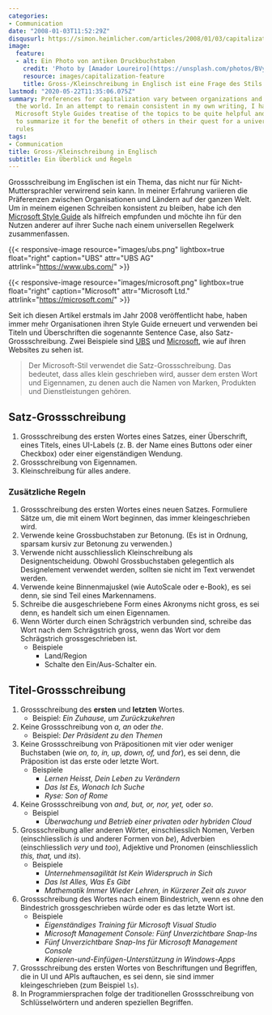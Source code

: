 ```yaml
---
categories:
- Communication
date: "2008-01-03T11:52:29Z"
disqusurl: https://simon.heimlicher.com/articles/2008/01/03/capitalization
image:
  feature:
  - alt: Ein Photo von antiken Druckbuchstaben
    credit: 'Photo by [Amador Loureiro](https://unsplash.com/photos/BVyNlchWqzs)'
    resource: images/capitalization-feature
    title: Gross-/Kleinschreibung in Englisch ist eine Frage des Stils – und wenn man die Freiheit hat, auch eine Frage der persönlichen Präferenzen
lastmod: "2020-05-22T11:35:06.075Z"
summary: Preferences for capitalization vary between organizations and countries around
  the world. In an attempt to remain consistent in my own writing, I have found the
  Microsoft Style Guides treatise of the topics to be quite helpful and would like
  to summarize it for the benefit of others in their quest for a universal set of
  rules
tags:
- Communication
title: Gross-/Kleinschreibung in Englisch
subtitle: Ein Überblick und Regeln
---
```


Grossschreibung im Englischen ist ein Thema, das nicht nur für Nicht-Muttersprachler verwirrend sein kann. In meiner Erfahrung variieren die Präferenzen zwischen Organisationen und Ländern auf der ganzen Welt. Um in meinem eigenen Schreiben konsistent zu bleiben, habe ich den [Microsoft Style Guide](https://docs.microsoft.com/en-us/style-guide/capitalization#title-style-capitalization) als hilfreich empfunden und möchte ihn für den Nutzen anderer auf ihrer Suche nach einem universellen Regelwerk zusammenfassen.

{{< responsive-image resource="images/ubs.png" lightbox=true float="right" caption="UBS" attr="UBS AG" attrlink="https://www.ubs.com/" >}}

{{< responsive-image resource="images/microsoft.png" lightbox=true float="right" caption="Microsoft" attr="Microsoft Ltd." attrlink="https://microsoft.com/" >}}

Seit ich diesen Artikel erstmals im Jahr 2008 veröffentlicht habe, haben immer mehr Organisationen ihren Style Guide erneuert und verwenden bei Titeln und Überschriften die sogenannte Sentence Case, also Satz-Grossschreibung. Zwei Beispiele sind [UBS](https://www.ubs.com/) und [Microsoft](https://microsoft.com), wie auf ihren Websites zu sehen ist.

> Der Microsoft-Stil verwendet die Satz-Grossschreibung. Das bedeutet, dass alles klein geschrieben wird, ausser dem ersten Wort und Eigennamen, zu denen auch die Namen von Marken, Produkten und Dienstleistungen gehören.

## Satz-Grossschreibung

1. Grossschreibung des ersten Wortes eines Satzes, einer Überschrift, eines Titels, eines UI-Labels (z. B. der Name eines Buttons oder einer Checkbox) oder einer eigenständigen Wendung.
2. Grossschreibung von Eigennamen.
3. Kleinschreibung für alles andere.

### Zusätzliche Regeln

1. Grossschreibung des ersten Wortes eines neuen Satzes. Formuliere Sätze um, die mit einem Wort beginnen, das immer kleingeschrieben wird.
2. Verwende keine Grossbuchstaben zur Betonung. (Es ist in Ordnung, sparsam kursiv zur Betonung zu verwenden.)
3. Verwende nicht ausschliesslich Kleinschreibung als Designentscheidung. Obwohl Grossbuchstaben gelegentlich als Designelement verwendet werden, sollten sie nicht im Text verwendet werden.
4. Verwende keine Binnenmajuskel (wie AutoScale oder e-Book), es sei denn, sie sind Teil eines Markennamens.
5. Schreibe die ausgeschriebene Form eines Akronyms nicht gross, es sei denn, es handelt sich um einen Eigennamen.
6. Wenn Wörter durch einen Schrägstrich verbunden sind, schreibe das Wort nach dem Schrägstrich gross, wenn das Wort vor dem Schrägstrich grossgeschrieben ist.
    * Beispiele
        * Land/Region
        * Schalte den Ein/Aus-Schalter ein.

## Titel-Grossschreibung

1. Grossschreibung des **ersten** und **letzten** Wortes.
     * Beispiel: *Ein Zuhause, um Zurückzukehren*
2. Keine Grossschreibung von *a,* *an* oder *the*.
     * Beispiel: *Der Präsident zu den Themen*
3. Keine Grossschreibung von Präpositionen mit vier oder weniger Buchstaben (wie *on, to, in, up, down, of,* und *for*), es sei denn, die Präposition ist das erste oder letzte Wort.
    * Beispiele
        * *Lernen Heisst, Dein Leben zu Verändern*
        * *Das Ist Es, Wonach Ich Suche*
        * *Ryse: Son of Rome*
4. Keine Grossschreibung von *and,* *but,* *or,* *nor,* *yet,* oder *so*.
    * Beispiel
        * *Überwachung und Betrieb einer privaten oder hybriden Cloud*
5. Grossschreibung aller anderen Wörter, einschliesslich Nomen, Verben (einschliesslich *is* und anderer Formen von *be*), Adverbien (einschliesslich *very* und *too*), Adjektive und Pronomen (einschliesslich *this,* *that,* und *its*).
    * Beispiele
        * *Unternehmensagilität Ist Kein Widerspruch in Sich*
        * *Das Ist Alles, Was Es Gibt*
        * *Mathematik Immer Wieder Lehren, in Kürzerer Zeit als zuvor*
6. Grossschreibung des Wortes nach einem Bindestrich, wenn es ohne den Bindestrich grossgeschrieben würde oder es das letzte Wort ist.
    * Beispiele
        * *Eigenständiges Training für Microsoft Visual Studio*
        * *Microsoft Management Console: Fünf Unverzichtbare Snap-Ins*
        * *Fünf Unverzichtbare Snap-Ins für Microsoft Management Console*
        * *Kopieren-und-Einfügen-Unterstützung in Windows-Apps*
7. Grossschreibung des ersten Wortes von Beschriftungen und Begriffen, die in UI und APIs auftauchen, es sei denn, sie sind immer kleingeschrieben (zum Beispiel `ls`).
8. In Programmiersprachen folge der traditionellen Grossschreibung von Schlüsselwörtern und anderen speziellen Begriffen.
